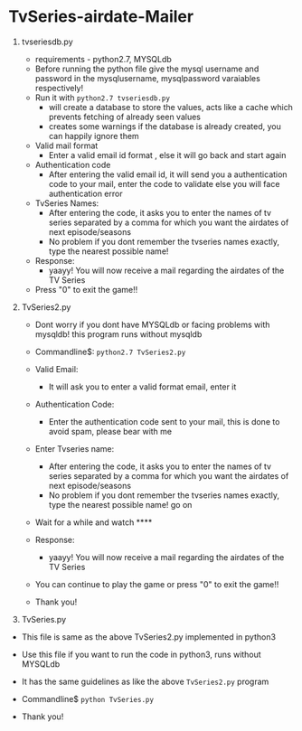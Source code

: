 # TvSeries-airdate-Mailer

1. tvseriesdb.py
    + requirements - python2.7, MYSQLdb
    +  Before running the python file give the mysql username and password in the mysqlusername, mysqlpassword varaiables respectively!
    +  Run it with ```python2.7 tvseriesdb.py```
        + will create a database to store the values, acts like a cache which prevents fetching of already seen values
        +  creates some warnings if the database is already created, you can happily ignore them
    + Valid mail format
    	+ Enter a valid email id format ,  else it will go back and start again
    + Authentication code
    	+  After entering the valid email id, it will send you a authentication code to your mail, enter the code to validate else you will face 	authentication error
    + TvSeries Names:
        +  After entering the code, it asks you to enter the names of tv series separated by a comma for which you want the airdates of next episode/seasons
        +  No problem if you dont remember the tvseries names exactly, type the nearest possible name!
    +  Response:
        +  yaayy! You will now receive a mail regarding the airdates of the TV Series   
    +  Press "0" to exit the game!!


2. TvSeries2.py

   + Dont worry if you dont have MYSQLdb or facing problems with mysqldb!  this program runs without mysqldb

   + Commandline$: ```python2.7 TvSeries2.py```
   
   + Valid Email:
   		+ It will ask you to enter a valid format email, enter it


   + Authentication Code:
   		+ Enter the authentication code sent to your mail, this is done to avoid spam, please bear with me

   + Enter Tvseries name:
   		+ After entering the code, it asks you to enter the names of tv series separated by a comma for which you want the airdates of next episode/seasons
   		+ No problem if you dont remember the tvseries names exactly, type the nearest possible name! go on

   + Wait for a while and watch ****

   + Response:
   		+ yaayy! You will now receive a mail regarding the airdates of the TV Series   

   + You can continue to play the game or press "0" to exit the game!!

   + Thank you!


3. TvSeries.py


  + This file is same as the above TvSeries2.py implemented in python3

  + Use this file if you want to run the code in python3, runs without MYSQLdb

  + It has the same guidelines as like the above ```TvSeries2.py``` program

  + Commandline$ ```python TvSeries.py```

  + Thank you!






